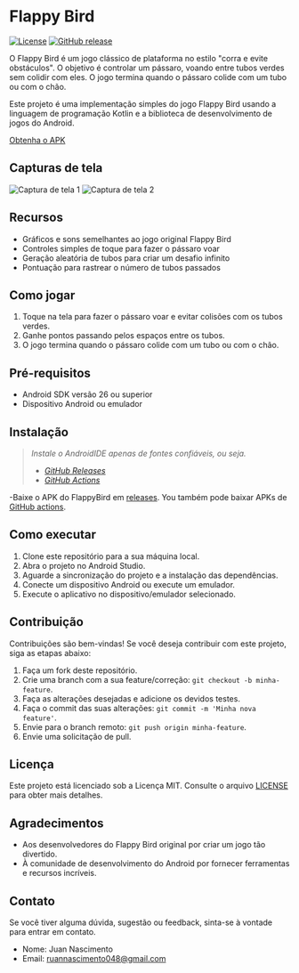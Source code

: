 # Flappy Bird

[![License](https://img.shields.io/badge/license-MIT-blue.svg)](LICENSE.md)
[![GitHub release](https://img.shields.io/github/v/release/Ruan625Br/FlappyBird)](https://github.com/Ruan625Br/FlappyBird/releases)

O Flappy Bird é um jogo clássico de plataforma no estilo "corra e evite obstáculos". O objetivo é controlar um pássaro, voando entre tubos verdes sem colidir com eles. O jogo termina quando o pássaro colide com um tubo ou com o chão.

Este projeto é uma implementação simples do jogo Flappy Bird usando a linguagem de programação Kotlin e a biblioteca de desenvolvimento de jogos do Android.

[Obtenha o APK](https://github.com/zhanghai/MaterihalFiles/releases/latest/download/app-release.apk)


## Capturas de tela


![Captura de tela 1](screenshots/screenshot1.png)
![Captura de tela 2](screenshots/screenshot2.png)

## Recursos

- Gráficos e sons semelhantes ao jogo original Flappy Bird
- Controles simples de toque para fazer o pássaro voar
- Geração aleatória de tubos para criar um desafio infinito
- Pontuação para rastrear o número de tubos passados

## Como jogar

1. Toque na tela para fazer o pássaro voar e evitar colisões com os tubos verdes.
2. Ganhe pontos passando pelos espaços entre os tubos.
3. O jogo termina quando o pássaro colide com um tubo ou com o chão.

## Pré-requisitos

- Android SDK versão 26 ou superior
- Dispositivo Android ou emulador

## Instalação

> _Instale o AndroidIDE apenas de fontes confiáveis, ou seja._
> - [_GitHub Releases_](https://github.com/Ruan625Br/FlappyBird/releases)
> - [_GitHub Actions_](https://github.com/Ruan625Br/FlappyBirdFlappyBird/actions)

-Baixe o APK do FlappyBird em [releases](https://github.com/Ruan625Br/FlappyBird/releases). You
 também pode baixar APKs de [GitHub actions](https://github.com/Ruan625Br/FlappyBirdFlappyBird/actions).


## Como executar

1. Clone este repositório para a sua máquina local.
2. Abra o projeto no Android Studio.
3. Aguarde a sincronização do projeto e a instalação das dependências.
4. Conecte um dispositivo Android ou execute um emulador.
5. Execute o aplicativo no dispositivo/emulador selecionado.

## Contribuição

Contribuições são bem-vindas! Se você deseja contribuir com este projeto, siga as etapas abaixo:

1. Faça um fork deste repositório.
2. Crie uma branch com a sua feature/correção: `git checkout -b minha-feature`.
3. Faça as alterações desejadas e adicione os devidos testes.
4. Faça o commit das suas alterações: `git commit -m 'Minha nova feature'`.
5. Envie para o branch remoto: `git push origin minha-feature`.
6. Envie uma solicitação de pull.

## Licença

Este projeto está licenciado sob a Licença MIT. Consulte o arquivo [LICENSE](LICENSE.md) para obter mais detalhes.

## Agradecimentos

- Aos desenvolvedores do Flappy Bird original por criar um jogo tão divertido.
- À comunidade de desenvolvimento do Android por fornecer ferramentas e recursos incríveis.

## Contato

Se você tiver alguma dúvida, sugestão ou feedback, sinta-se à vontade para entrar em contato.

- Nome: Juan Nascimento
- Email: ruannascimento048@gmail.com

